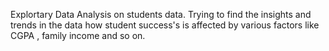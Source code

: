Explortary Data Analysis on students data. Trying to find the insights and trends in the data how student success's is affected by various factors like CGPA , family income and so on.
